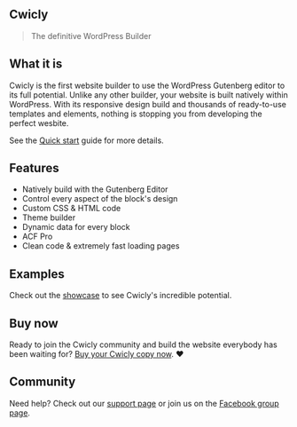 ## Cwicly

> The definitive WordPress Builder

## What it is

Cwicly is the first website builder to use the WordPress Gutenberg editor to its full potential. Unlike any other builder, your website is built natively within WordPress. With its responsive design build and thousands of ready-to-use templates and elements, nothing is stopping you from developing the perfect wesbite.

See the [Quick start](quickstart.md) guide for more details.

## Features

- Natively build with the Gutenberg Editor
- Control every aspect of the block's design
- Custom CSS & HTML code
- Theme builder
- Dynamic data for every block
- ACF Pro
- Clean code & extremely fast loading pages

## Examples

Check out the [showcase](https://github.com/docsifyjs/awesome-docsify#showcase) to see Cwicly's incredible potential.

## Buy now

Ready to join the Cwicly community and build the website everybody has been waiting for? [Buy your Cwicly copy now](https://cwicly.com). :heart:

## Community

Need help? Check out our [support page](https://cwicly.com) or join us on the [Facebook group page](https://cwicly.com).
